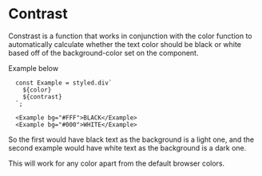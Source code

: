 # Contrast

Constrast is a function that works in conjunction with the color function to automatically calculate whether the text color should be black or white based off of the background-color set on the component.

Example below

```
  const Example = styled.div`
    ${color}
    ${contrast}
  `;
  
  <Example bg="#FFF">BLACK</Example>
  <Example bg="#000">WHITE</Example>
```

So the first would have black text as the background is a light one, and the second example would have white text as the background is a dark one.

This will work for any color apart from the default browser colors.
